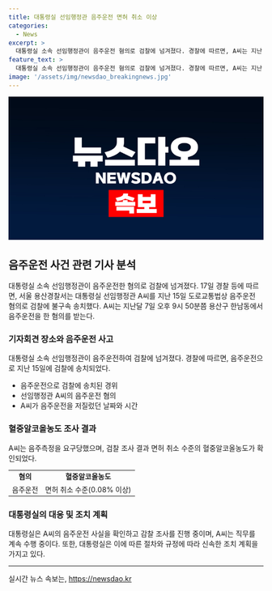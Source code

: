 ```yaml
---
title: 대통령실 선임행정관 음주운전 면허 취소 이상
categories:
  - News
excerpt: >
  대통령실 소속 선임행정관이 음주운전 혐의로 검찰에 넘겨졌다. 경찰에 따르면, A씨는 지난 15일 용산구 한남동에서 음주운전을 한 혐의로 검찰에 불구속 송치됐다. 혈중알코올농도는 면허 취소 수준이었고, A씨는 음주 측정 거부 주장하고 대통령실은 조사 중이다. A씨는 현재도 직무를 수행 중이며, 대통령실은 빠른 조치를 취할 계획이라고 전해졌다.
feature_text: >
  대통령실 소속 선임행정관이 음주운전 혐의로 검찰에 넘겨졌다. 경찰에 따르면, A씨는 지난 15일 용산구 한남동에서 음주운전을 한 혐의로 검찰에 불구속 송치됐다. 혈중알코올농도는 면허 취소 수준이었고, A씨는 음주 측정 거부 주장하고 대통령실은 조사 중이다. A씨는 현재도 직무를 수행 중이며, 대통령실은 빠른 조치를 취할 계획이라고 전해졌다.
image: '/assets/img/newsdao_breakingnews.jpg'
---
```


<p><img src="/assets/img/newsdao_breakingnews.jpg" alt="implanttips 속보" /></p>

<h2 data-ke-size="size26">음주운전 사건 관련 기사 분석</h2>

<p data-ke-size="size16">대통령실 소속 선임행정관이 음주운전한 혐의로 검찰에 넘겨졌다. 17일 경찰 등에 따르면, 서울 용산경찰서는 대통령실 선임행정관 A씨를 지난 15일 도로교통법상 음주운전 혐의로 검찰에 불구속 송치했다. A씨는 지난달 7일 오후 9시 50분쯤 용산구 한남동에서 음주운전을 한 혐의를 받는다.</p>

<h3>기자회견 장소와 음주운전 사고</h3>

<p data-ke-size="size16">대통령실 소속 선임행정관이 음주운전하여 검찰에 넘겨졌다. 경찰에 따르면, 음주운전으로 지난 15일에 검찰에 송치되었다.</p>

<ul>
  <li>음주운전으로 검찰에 송치된 경위</li>
  <li>선임행정관 A씨의 음주운전 혐의</li>
  <li>A씨가 음주운전을 저질렀던 날짜와 시간</li>
</ul>

<h3>혈중알코올농도 조사 결과</h3>

<p data-ke-size="size16">A씨는 음주측정을 요구당했으며, 검찰 조사 결과 면허 취소 수준의 혈중알코올농도가 확인되었다.</p>

<table>
  <tr>
    <td style="text-align: center; height: 17px;"><b>혐의</b></td>
    <td style="text-align: center; height: 17px;"><b>혈중알코올농도</b></td>
  </tr>
  <tr>
    <td style="text-align: center; height: 17px;">음주운전</td>
    <td style="text-align: center; height: 17px;">면허 취소 수준(0.08% 이상)</td>
  </tr>
</table>

<h3>대통령실의 대응 및 조치 계획</h3>

<p data-ke-size="size16">대통령실은 A씨의 음주운전 사실을 확인하고 감찰 조사를 진행 중이며, A씨는 직무를 계속 수행 중이다. 또한, 대통령실은 이에 따른 절차와 규정에 따라 신속한 조치 계획을 가지고 있다.</p>

<hr data-ke-size="size16">
실시간 뉴스 속보는, <a href="https://newsdao.kr" rel="dofollow">https://newsdao.kr</a>


